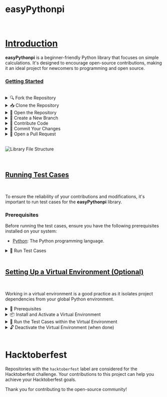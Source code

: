 <!-- Replace this with your own banner image or animation -->

# easyPythonpi
<br>

<u>
    <h1>Introduction </h1>
</u>

**easyPythonpi** is a beginner-friendly Python library that focuses on simple calculations. It's designed to encourage open-source contributions, making it an ideal project for newcomers to programming and open source.
<br>

<u>
    <h3>Getting Started</h3>
</u>

<br>
<details>
<summary>🔍 Fork the Repository</summary>
<br>

1. Fork this repository by clicking the "Fork" button in the top-right corner of this page. Alternatively, you can fork it directly from [here](https://github.com/extinctsion/easyPy/fork).
</details>

<details>
<summary>📥 Clone the Repository</summary>
<br>

2. Clone your forked repository to your local computer using the following command. Replace `url_you_just_copied` with the URL of your forked repository.

    ```sh
    git clone url_you_just_copied
    ```
</details>

<details>
<summary>📂 Open the Repository</summary>
<br>

3. Open the cloned repository in your preferred code editor. Additionally, open a terminal within the repository directory.

    ```sh
    cd easyPythonpi
    ```
</details>

<details>
<summary>🌿 Create a New Branch</summary>
<br>

4. Create a new branch for your changes. Replace `username` with your GitHub username in the following command:

    ```sh
    git checkout -b username
    ```
</details>

<details>
<summary>🚀 Contribute Code</summary>
<br>

5. Add your new methods or functions to the `easyPythonpi.py` file within the codebase. Ensure that your code adheres to the coding style and conventions used in the existing code for consistency. For example:

    ```python
    def calculate_average(numbers):
        """Calculate the average of a list of numbers."""
        if len(numbers) == 0:
            return 0
        return sum(numbers) / len(numbers)
    ```
</details>

<details>
<summary>📝 Commit Your Changes</summary>
<br>

6. Once you've added your code, commit your changes to GitHub using the following commands. Make sure you execute them in the precise order, one after another, in your terminal.

    ```sh
    # Stage your changes
    git add .

    # Commit your changes with a descriptive message
    git commit -m "Hacktoberfest contribution"

    # Push your changes to your GitHub repository
    git push -u origin your_github_username
    ```
</details>

<details>
<summary>📢 Open a Pull Request</summary>
<br>

7. Navigate to your forked repository on GitHub. You'll see a yellow box at the top indicating that some changes have been pushed. Click the "Compare & pull request" button.

8. Submit your pull request by adding a title and description. Congratulations, you have successfully opened a pull request in this repository.

   *Note: To complete the Hacktoberfest challenge, you need to open four valid pull requests. If you've followed the above steps, you've already opened one pull request, and you need three more.*
</details>
<br>

![Library File Structure](https://github.com/extinctsion/easyPythonpi/assets/67048929/f772ba66-e2eb-4e42-b1b7-104facf6eda4)

<br>
<u>
    <h2>Running Test Cases</h2>
</u>
<br>

To ensure the reliability of your contributions and modifications, it's important to run test cases for the **easyPythonpi** library.

### Prerequisites

Before running the test cases, ensure you have the following prerequisites installed on your system:

- [Python](https://www.python.org/downloads/): The Python programming language.

<details>
<summary>🧪 Run Test Cases</summary>
<br>

1. Install the required dependencies using pip:

    ```sh
    pip install -r requirements.txt
    ```
2. Navigate to the project directory in your terminal.
3. Run the test suite:

    ```sh
    python tests.py
    ```

   The test suite will execute, and you'll see the test results in your terminal. Ensure that all tests pass before making any contributions or modifications.
</details>
<br>

<u>
    <h2>Setting Up a Virtual Environment (Optional)</h2>
</u>
<br>

Working in a virtual environment is a good practice as it isolates project dependencies from your global Python environment.

<details>
<summary>🔮 Prerequisites</summary>
<br>

Before setting up a virtual environment, ensure you have Python installed on your system.
</details>

<details>
<summary>📦 Install and Activate a Virtual Environment</summary>
<br>

4. Create a virtual environment (you can replace `venv` with your preferred environment name):

    ```sh
    python -m venv venv
    ```

5. Activate the virtual environment:

   - On Windows:

     ```sh
     venv\Scripts\activate
     ```

   - On macOS and Linux:

     ```sh
     source venv/bin/activate
     ```

6. Install `unittest` (if not already installed):

    ```sh
    pip install unittest
    ```
</details>

<details>
<summary>🔬 Run the Test Cases within the Virtual Environment</summary>
<br>

7. Run the test cases as mentioned above.
</details>

<details>
<summary>🔓 Deactivate the Virtual Environment (when done)</summary>
<br>

8. When you're finished working on the project, deactivate the virtual environment:

    ```sh
    deactivate
    ```
</details>
<br>

# Hacktoberfest

Repositories with the `hacktoberfest` label are considered for the Hacktoberfest challenge. Your contributions to this project can help you achieve your Hacktoberfest goals.

Thank you for contributing to the open-source community!

</div>
